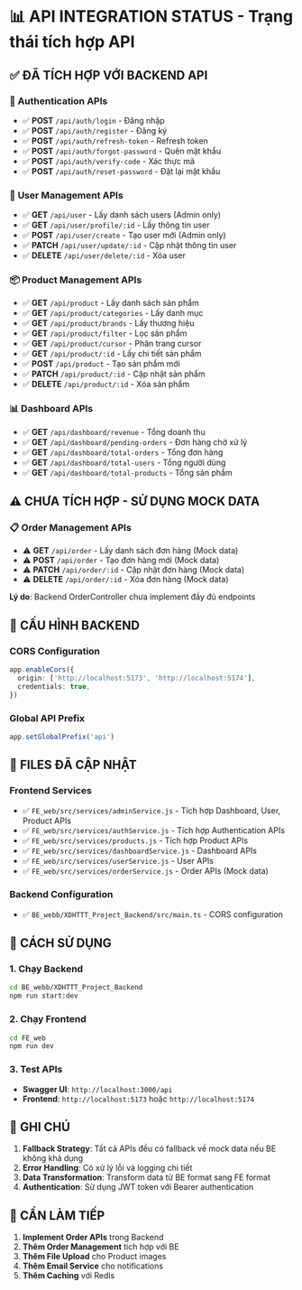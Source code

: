 # 📊 API INTEGRATION STATUS - Trạng thái tích hợp API

## ✅ **ĐÃ TÍCH HỢP VỚI BACKEND API**

### 🔐 **Authentication APIs**
- ✅ **POST** `/api/auth/login` - Đăng nhập
- ✅ **POST** `/api/auth/register` - Đăng ký  
- ✅ **POST** `/api/auth/refresh-token` - Refresh token
- ✅ **POST** `/api/auth/forgot-password` - Quên mật khẩu
- ✅ **POST** `/api/auth/verify-code` - Xác thực mã
- ✅ **POST** `/api/auth/reset-password` - Đặt lại mật khẩu

### 👥 **User Management APIs**
- ✅ **GET** `/api/user` - Lấy danh sách users (Admin only)
- ✅ **GET** `/api/user/profile/:id` - Lấy thông tin user
- ✅ **POST** `/api/user/create` - Tạo user mới (Admin only)
- ✅ **PATCH** `/api/user/update/:id` - Cập nhật thông tin user
- ✅ **DELETE** `/api/user/delete/:id` - Xóa user

### 📦 **Product Management APIs**
- ✅ **GET** `/api/product` - Lấy danh sách sản phẩm
- ✅ **GET** `/api/product/categories` - Lấy danh mục
- ✅ **GET** `/api/product/brands` - Lấy thương hiệu
- ✅ **GET** `/api/product/filter` - Lọc sản phẩm
- ✅ **GET** `/api/product/cursor` - Phân trang cursor
- ✅ **GET** `/api/product/:id` - Lấy chi tiết sản phẩm
- ✅ **POST** `/api/product` - Tạo sản phẩm mới
- ✅ **PATCH** `/api/product/:id` - Cập nhật sản phẩm
- ✅ **DELETE** `/api/product/:id` - Xóa sản phẩm

### 📊 **Dashboard APIs**
- ✅ **GET** `/api/dashboard/revenue` - Tổng doanh thu
- ✅ **GET** `/api/dashboard/pending-orders` - Đơn hàng chờ xử lý
- ✅ **GET** `/api/dashboard/total-orders` - Tổng đơn hàng
- ✅ **GET** `/api/dashboard/total-users` - Tổng người dùng
- ✅ **GET** `/api/dashboard/total-products` - Tổng sản phẩm

## ⚠️ **CHƯA TÍCH HỢP - SỬ DỤNG MOCK DATA**

### 📋 **Order Management APIs**
- ⚠️ **GET** `/api/order` - Lấy danh sách đơn hàng (Mock data)
- ⚠️ **POST** `/api/order` - Tạo đơn hàng mới (Mock data)
- ⚠️ **PATCH** `/api/order/:id` - Cập nhật đơn hàng (Mock data)
- ⚠️ **DELETE** `/api/order/:id` - Xóa đơn hàng (Mock data)

**Lý do**: Backend OrderController chưa implement đầy đủ endpoints

## 🔧 **CẤU HÌNH BACKEND**

### **CORS Configuration**
```typescript
app.enableCors({
  origin: ['http://localhost:5173', 'http://localhost:5174'],
  credentials: true,
})
```

### **Global API Prefix**
```typescript
app.setGlobalPrefix('api')
```

## 📁 **FILES ĐÃ CẬP NHẬT**

### **Frontend Services**
- ✅ `FE_web/src/services/adminService.js` - Tích hợp Dashboard, User, Product APIs
- ✅ `FE_web/src/services/authService.js` - Tích hợp Authentication APIs
- ✅ `FE_web/src/services/products.js` - Tích hợp Product APIs
- ✅ `FE_web/src/services/dashboardService.js` - Dashboard APIs
- ✅ `FE_web/src/services/userService.js` - User APIs
- ✅ `FE_web/src/services/orderService.js` - Order APIs (Mock data)

### **Backend Configuration**
- ✅ `BE_webb/XDHTTT_Project_Backend/src/main.ts` - CORS configuration

## 🚀 **CÁCH SỬ DỤNG**

### **1. Chạy Backend**
```bash
cd BE_webb/XDHTTT_Project_Backend
npm run start:dev
```

### **2. Chạy Frontend**
```bash
cd FE_web
npm run dev
```

### **3. Test APIs**
- **Swagger UI**: `http://localhost:3000/api`
- **Frontend**: `http://localhost:5173` hoặc `http://localhost:5174`

## 📝 **GHI CHÚ**

1. **Fallback Strategy**: Tất cả APIs đều có fallback về mock data nếu BE không khả dụng
2. **Error Handling**: Có xử lý lỗi và logging chi tiết
3. **Data Transformation**: Transform data từ BE format sang FE format
4. **Authentication**: Sử dụng JWT token với Bearer authentication

## 🔄 **CẦN LÀM TIẾP**

1. **Implement Order APIs** trong Backend
2. **Thêm Order Management** tích hợp với BE
3. **Thêm File Upload** cho Product images
4. **Thêm Email Service** cho notifications
5. **Thêm Caching** với Redis

